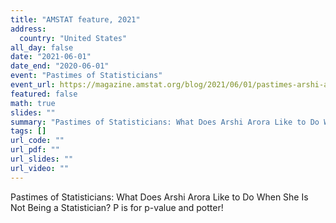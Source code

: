 ```yaml
---
title: "AMSTAT feature, 2021"
address:
  country: "United States"
all_day: false
date: "2021-06-01"
date_end: "2020-06-01"
event: "Pastimes of Statisticians"
event_url: https://magazine.amstat.org/blog/2021/06/01/pastimes-arshi-arora
featured: false
math: true
slides: ""
summary: "Pastimes of Statisticians: What Does Arshi Arora Like to Do When She Is Not Being a Statistician?"
tags: []
url_code: ""
url_pdf: ""
url_slides: ""
url_video: ""
---
```


Pastimes of Statisticians: What Does Arshi Arora Like to Do When She Is Not Being a Statistician?
P is for p-value and potter! 
